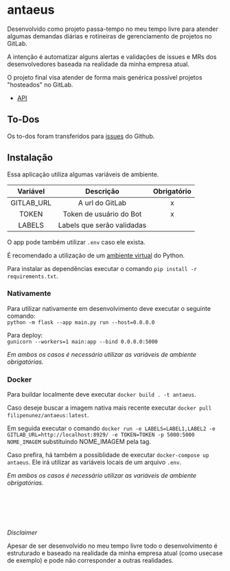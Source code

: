 # antaeus

Desenvolvido como projeto passa-tempo no meu tempo livre para atender algumas demandas diárias e rotineiras de gerenciamento de projetos no GitLab.

A intenção é automatizar alguns alertas e validações de issues e MRs dos desenvolvedores baseada na realidade da minha empresa atual.

O projeto final visa atender de forma mais genérica possível projetos "hosteados" no GitLab.

-   [API](https://github.com/fnunezzz/antaeus/blob/main/docs/api.md)

## To-Dos

Os to-dos foram transferidos para [issues](https://github.com/fnunezzz/antaeus/issues) do Github.

## Instalação

Essa aplicação utiliza algumas variáveis de ambiente.

<div align="center">

|  Variável  |         Descrição          | Obrigatório |
| :--------: | :------------------------: | :---------: |
| GITLAB_URL |      A url do GitLab       |      x      |
|   TOKEN    |  Token de usuário do Bot   |      x      |
|   LABELS   | Labels que serão validadas |             |

</div>

O app pode também utilizar `.env` caso ele exista.

É recomendado a utilização de um [ambiente virtual](https://docs.python.org/3/library/venv.html) do Python.

Para instalar as dependências executar o comando `pip install -r requirements.txt`.

### Nativamente

Para utilizar nativamente em desenvolvimento deve executar o seguinte comando: \
`python -m flask --app main.py run --host=0.0.0.0`

Para deploy: \
`gunicorn --workers=1 main:app --bind 0.0.0.0:5000`

_Em ambos os casos é necessário utilizar as variáveis de ambiente obrigatórias._

### Docker

Para buildar localmente deve executar `docker build . -t antaeus`.

Caso deseje buscar a imagem nativa mais recente executar `docker pull filipenunez/antaeus:latest`.

Em seguida executar o comando `docker run -e LABELS=LABEL1,LABEL2 -e GITLAB_URL=http://localhost:8929/ -e TOKEN=TOKEN -p 5000:5000 NOME_IMAGEM` substituindo NOME_IMAGEM pela tag.

Caso prefira, há também a possiblidade de executar `docker-compose up antaeus`. Ele irá utilizar as variáveis locais de um arquivo `.env`.

_Em ambos os casos é necessário utilizar as variáveis de ambiente obrigatórias._

\
\
\
\
\
_Disclaimer_

Apesar de ser desenvolvido no meu tempo livre todo o desenvolvimento é estruturado e baseado na realidade da minha empresa atual (como usecase de exemplo) e pode não corresponder a outras realidades.
